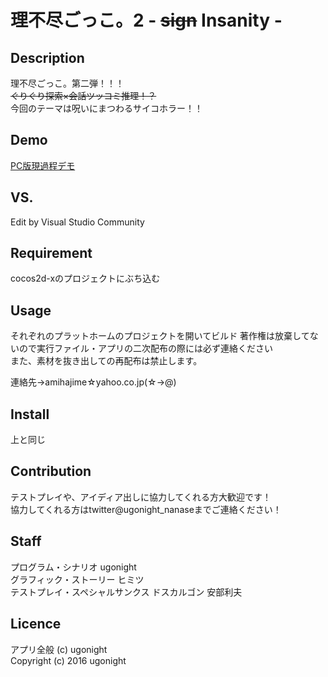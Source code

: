 理不尽ごっこ。2 - ~~sign~~ Insanity -
====


## Description

理不尽ごっこ。第二弾！！！  
~~ぐりぐり探索×会話ツッコミ推理！？~~  
今回のテーマは呪いにまつわるサイコホラー！！  

## Demo  

[PC版現過程デモ](https://github.com/ugonight/rifujin2/raw/master/Release.win32.zip)  

## VS. 

Edit by Visual Studio Community

## Requirement

cocos2d-xのプロジェクトにぶち込む

## Usage

それぞれのプラットホームのプロジェクトを開いてビルド
著作権は放棄してないので実行ファイル・アプリの二次配布の際には必ず連絡ください  
また、素材を抜き出しての再配布は禁止します。  

連絡先→amihajime☆yahoo.co.jp(☆→@)

## Install

上と同じ

## Contribution
テストプレイや、アイディア出しに協力してくれる方大歓迎です！  
協力してくれる方はtwitter@ugonight_nanaseまでご連絡ください！  

## Staff
プログラム・シナリオ ugonight  
グラフィック・ストーリー ヒミツ  
テストプレイ・スペシャルサンクス ドスカルゴン 安部利夫  

## Licence

アプリ全般
(c) ugonight  
Copyright (c) 2016 ugonight
